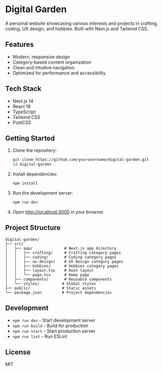 # Digital Garden

A personal website showcasing various interests and projects in crafting, coding, UX design, and hobbies. Built with Next.js and Tailwind CSS.

## Features

- Modern, responsive design
- Category-based content organization
- Clean and intuitive navigation
- Optimized for performance and accessibility

## Tech Stack

- Next.js 14
- React 18
- TypeScript
- Tailwind CSS
- PostCSS

## Getting Started

1. Clone the repository:
   ```bash
   git clone https://github.com/yourusername/digital-garden.git
   cd digital-garden
   ```

2. Install dependencies:
   ```bash
   npm install
   ```

3. Run the development server:
   ```bash
   npm run dev
   ```

4. Open [http://localhost:3000](http://localhost:3000) in your browser.

## Project Structure

```
digital-garden/
├── src/
│   ├── app/              # Next.js app directory
│   │   ├── crafting/     # Crafting category pages
│   │   ├── coding/       # Coding category pages
│   │   ├── ux-design/    # UX Design category pages
│   │   ├── hobbies/      # Hobbies category pages
│   │   ├── layout.tsx    # Root layout
│   │   └── page.tsx      # Home page
│   ├── components/       # Reusable components
│   └── styles/          # Global styles
├── public/              # Static assets
└── package.json         # Project dependencies
```

## Development

- `npm run dev` - Start development server
- `npm run build` - Build for production
- `npm run start` - Start production server
- `npm run lint` - Run ESLint

## License

MIT 